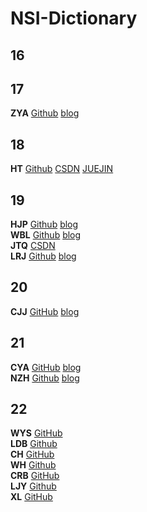 # NSI-Dictionary

## 16

## 17
**ZYA** [Github](https://github.com/zyazhb) [blog](https://zyazhb.github.io)  
## 18
**HT** [Github](https://github.com/LordHumphrey) [CSDN](https://blog.csdn.net/qq_18347653) [JUEJIN](https://juejin.im/user/3544481221314120)  

## 19
**HJP** [Github](https://github.com/mashiro01) [blog](https://github.com/mashiro01/something)  
**WBL** [Github](https://github.com/Dizzy-K) [blog](http://blog.dizzyk.com)  
**JTQ** [CSDN](https://blog.csdn.net/qq_45467212)  
**LRJ** [Github](https://github.com/Mansionme) [blog](https://github.com/Mansionme)  

## 20

**CJJ** [GitHub](https://github.com/cjjcn) [blog](https://www.0error.net)

## 21

**CYA** [GitHub](https://github.com/sfc9982) [blog](https://googles.plus)  
**NZH** [Github](https://github.com/cykahankxd) [blog](https://cykahankxd.github.io/)  

## 22
**WYS** [GitHub](https://github.com/11123487)  
**LDB** [Github](https://github.com/Akergarrett)  
**CH**  [GitHub](https://github.com/warnningrunner)  
**WH** [Github](https://github.com/QYZY)  
**CRB** [GitHub](https://github.com/chen04-bin)  
**LJY** [Github](https://github.com/Pluto1109)  
**XL**  [GitHub](https://github.com/seven0409)
